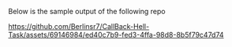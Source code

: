 Below is the sample output of the following repo



https://github.com/Berlinsr7/CallBack-Hell-Task/assets/69146984/ed40c7b9-fed3-4ffa-98d8-8b5f79c47d74


